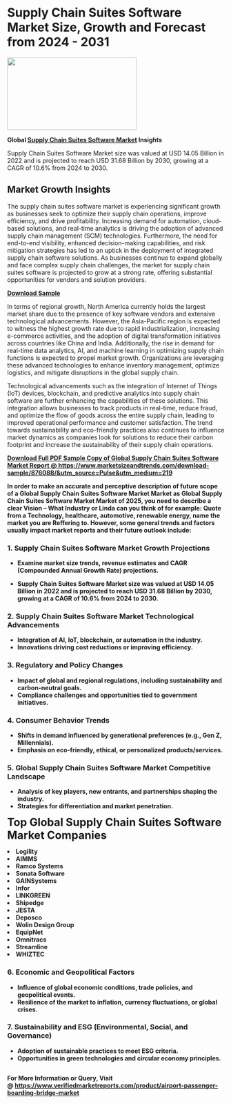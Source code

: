 <H1>Supply Chain Suites Software Market Size, Growth and Forecast from 2024 - 2031</H1><img class="aligncenter size-medium wp-image-584254" src="https://thirdeyenews.in/wp-content/uploads/2024/09/Global-Market-Research-300x168.jpeg" alt="" width="300" height="168" /><p><strong>Global&nbsp;<a href="https://www.marketsizeandtrends.com/download-sample/876088/&amp;utm_source=Pulse&amp;utm_medium=219">Supply Chain Suites Software Market</a> Insights</strong></p><p>Supply Chain Suites Software Market size was valued at USD 14.05 Billion in 2022 and is projected to reach USD 31.68 Billion by 2030, growing at a CAGR of 10.6% from 2024 to 2030.</p><p><h2>Market Growth Insights</h2> <p>The supply chain suites software market is experiencing significant growth as businesses seek to optimize their supply chain operations, improve efficiency, and drive profitability. Increasing demand for automation, cloud-based solutions, and real-time analytics is driving the adoption of advanced supply chain management (SCM) technologies. Furthermore, the need for end-to-end visibility, enhanced decision-making capabilities, and risk mitigation strategies has led to an uptick in the deployment of integrated supply chain software solutions. As businesses continue to expand globally and face complex supply chain challenges, the market for supply chain suites software is projected to grow at a strong rate, offering substantial opportunities for vendors and solution providers.</p> <p><strong><a href="#">Download Sample</a></strong></p> <p>In terms of regional growth, North America currently holds the largest market share due to the presence of key software vendors and extensive technological advancements. However, the Asia-Pacific region is expected to witness the highest growth rate due to rapid industrialization, increasing e-commerce activities, and the adoption of digital transformation initiatives across countries like China and India. Additionally, the rise in demand for real-time data analytics, AI, and machine learning in optimizing supply chain functions is expected to propel market growth. Organizations are leveraging these advanced technologies to enhance inventory management, optimize logistics, and mitigate disruptions in the global supply chain.</p> <p>Technological advancements such as the integration of Internet of Things (IoT) devices, blockchain, and predictive analytics into supply chain software are further enhancing the capabilities of these solutions. This integration allows businesses to track products in real-time, reduce fraud, and optimize the flow of goods across the entire supply chain, leading to improved operational performance and customer satisfaction. The trend towards sustainability and eco-friendly practices also continues to influence market dynamics as companies look for solutions to reduce their carbon footprint and increase the sustainability of their supply chain operations.</p> <p><strong><a href="#"></p><p><span class=""><strong>Download Full PDF Sample Copy of Global Supply Chain Suites Software Market Report</strong> @ <a href="https://www.marketsizeandtrends.com/download-sample/876088/&amp;utm_source=Pulse&amp;utm_medium=219" target="_blank">https://www.marketsizeandtrends.com/download-sample/876088/&amp;utm_source=Pulse&amp;utm_medium=219</a></span></p><p>In order to make an accurate and perceptive description of future scope of a Global&nbsp;Supply Chain Suites Software Market Market as Global&nbsp;Supply Chain Suites Software Market Market of 2025, you need to describe a clear Vision &ndash; What Industry or Linda can you think of for example: Quote from a Technology, healthcare, automotive, renewable energy, name the market you are Reffering to. However, some general trends and factors usually impact market reports and their future outlook include:</p><h3>1.&nbsp;<strong>Supply Chain Suites Software Market Growth Projections</strong></h3><ul><li>Examine market size trends, revenue estimates and CAGR (Compounded Annual Growth Rate) projections.</li><li><p>Supply Chain Suites Software Market size was valued at USD 14.05 Billion in 2022 and is projected to reach USD 31.68 Billion by 2030, growing at a CAGR of 10.6% from 2024 to 2030.</p></li></ul><h3>2.&nbsp;<strong>Supply Chain Suites Software Market Technological Advancements</strong></h3><ul><li>Integration of AI, IoT, blockchain, or automation in the industry.</li><li>Innovations driving cost reductions or improving efficiency.</li></ul><h3>3.&nbsp;<strong>Regulatory and Policy Changes</strong></h3><ul><li>Impact of global and regional regulations, including sustainability and carbon-neutral goals.</li><li>Compliance challenges and opportunities tied to government initiatives.</li></ul><h3>4.&nbsp;<strong>Consumer Behavior Trends</strong></h3><ul><li>Shifts in demand influenced by generational preferences (e.g., Gen Z, Millennials).</li><li>Emphasis on eco-friendly, ethical, or personalized products/services.</li></ul><h3>5.&nbsp;<strong>Global Supply Chain Suites Software Market Competitive Landscape</strong></h3><ul><li>Analysis of key players, new entrants, and partnerships shaping the industry.</li><li>Strategies for differentiation and market penetration.</li></ul><p data-pm-slice="1 1 []"><span style="color: inherit; font-family: inherit; font-size: 25px;">Top Global Supply Chain Suites Software Market Companies</span></p><div class="" data-test-id=""><p><li>Logility</li><li> AIMMS</li><li> Ramco Systems</li><li> Sonata Software</li><li> GAINSystems</li><li> Infor</li><li> LINKGREEN</li><li> Shipedge</li><li> JESTA</li><li> Deposco</li><li> Wolin Design Group</li><li> EquipNet</li><li> Omnitracs</li><li> Streamline</li><li> WHIZTEC</li></p></div><h3>6.&nbsp;<strong>Economic and Geopolitical Factors</strong></h3><ul><li>Influence of global economic conditions, trade policies, and geopolitical events.</li><li>Resilience of the market to inflation, currency fluctuations, or global crises.</li></ul><h3>7.&nbsp;<strong>Sustainability and ESG (Environmental, Social, and Governance)</strong></h3><ul><li>Adoption of sustainable practices to meet ESG criteria.</li><li>Opportunities in green technologies and circular economy principles.</li></ul><h2><strong style="font-size: 14px;">For More Information or Query, Visit @&nbsp;</strong><a style="background-color: #ffffff; font-size: 14px;" href="https://www.marketsizeandtrends.com/report/supply-chain-suites-software-market/" target="_blank">https://www.verifiedmarketreports.com/product/airport-passenger-boarding-bridge-market</a></h2>
